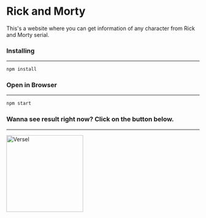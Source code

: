 # Rick and Morty

This's a website where you can get information of any character from Rick and Morty serial.

### Installing
---
```sh
npm install
```

### Open in Browser
---
```sh
npm start
```

### Wanna see result right now? Click on the button below.
---

<a href="https://rickandmorty-chi-snowy.vercel.app/">
  <img src="https://img.shields.io/badge/Versel-black?style=for-the-badge&logo=Versel&logoColor=white" alt="Versel" style="width: 200px;"/>
</a>

